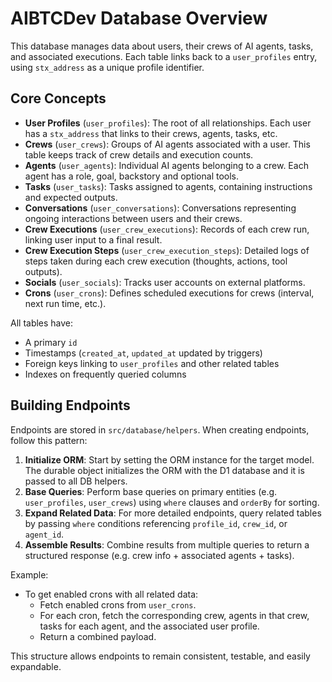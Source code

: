 # AIBTCDev Database Overview

This database manages data about users, their crews of AI agents, tasks, and associated executions. Each table links back to a `user_profiles` entry, using `stx_address` as a unique profile identifier.

## Core Concepts

- **User Profiles** (`user_profiles`): The root of all relationships. Each user has a `stx_address` that links to their crews, agents, tasks, etc.
- **Crews** (`user_crews`): Groups of AI agents associated with a user. This table keeps track of crew details and execution counts.
- **Agents** (`user_agents`): Individual AI agents belonging to a crew. Each agent has a role, goal, backstory and optional tools.
- **Tasks** (`user_tasks`): Tasks assigned to agents, containing instructions and expected outputs.
- **Conversations** (`user_conversations`): Conversations representing ongoing interactions between users and their crews.
- **Crew Executions** (`user_crew_executions`): Records of each crew run, linking user input to a final result.
- **Crew Execution Steps** (`user_crew_execution_steps`): Detailed logs of steps taken during each crew execution (thoughts, actions, tool outputs).
- **Socials** (`user_socials`): Tracks user accounts on external platforms.
- **Crons** (`user_crons`): Defines scheduled executions for crews (interval, next run time, etc.).

All tables have:

- A primary `id`
- Timestamps (`created_at`, `updated_at` updated by triggers)
- Foreign keys linking to `user_profiles` and other related tables
- Indexes on frequently queried columns

## Building Endpoints

Endpoints are stored in `src/database/helpers`. When creating endpoints, follow this pattern:

1. **Initialize ORM**: Start by setting the ORM instance for the target model. The durable object initializes the ORM with the D1 database and it is passed to all DB helpers.
2. **Base Queries**: Perform base queries on primary entities (e.g. `user_profiles`, `user_crews`) using `where` clauses and `orderBy` for sorting.
3. **Expand Related Data**: For more detailed endpoints, query related tables by passing `where` conditions referencing `profile_id`, `crew_id`, or `agent_id`.
4. **Assemble Results**: Combine results from multiple queries to return a structured response (e.g. crew info + associated agents + tasks).

Example:

- To get enabled crons with all related data:
  - Fetch enabled crons from `user_crons`.
  - For each cron, fetch the corresponding crew, agents in that crew, tasks for each agent, and the associated user profile.
  - Return a combined payload.

This structure allows endpoints to remain consistent, testable, and easily expandable.
